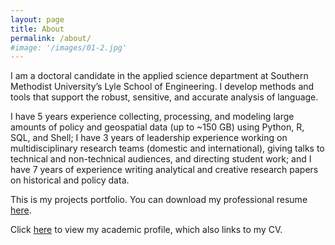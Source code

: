```yaml
---
layout: page
title: About
permalink: /about/
#image: '/images/01-2.jpg'
---
```


I am a doctoral candidate in the applied science department at Southern Methodist University’s Lyle School of Engineering. I develop methods and tools that support the robust, sensitive, and accurate analysis of language. 

I have 5 years experience collecting, processing, and modeling large amounts of policy and geospatial data (up to ~150 GB) using Python, R, SQL, and Shell; I have 3 years of leadership experience working on multidisciplinary research teams (domestic and international), giving talks to technical and non-technical audiences, and directing student work; and I have 7 years of experience writing analytical and creative research papers on historical and policy data.

This is my projects portfolio. You can download my professional resume [here](https://stephbuon.github.io/resume/buongiorno_resume.pdf).

Click [here](https://wordpress.com/view/stephbuon.com) to view my academic profile, which also links to my CV.